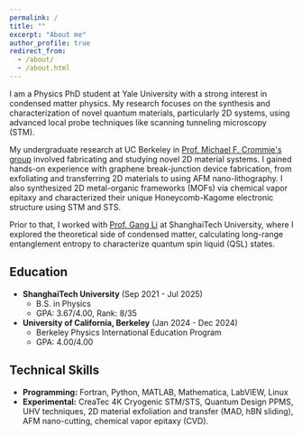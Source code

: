 ```yaml
---
permalink: /
title: ""
excerpt: "About me"
author_profile: true
redirect_from: 
  - /about/
  - /about.html
---
```


I am a Physics PhD student at Yale University with a strong interest in condensed matter physics. My research focuses on the synthesis and characterization of novel quantum materials, particularly 2D systems, using advanced local probe techniques like scanning tunneling microscopy (STM).

My undergraduate research at UC Berkeley in [Prof. Michael F. Crommie's group](https://crommie.berkeley.edu/) involved fabricating and studying novel 2D material systems. I gained hands-on experience with graphene break-junction device fabrication, from exfoliating and transferring 2D materials to using AFM nano-lithography. I also synthesized 2D metal-organic frameworks (MOFs) via chemical vapor epitaxy and characterized their unique Honeycomb-Kagome electronic structure using STM and STS.

Prior to that, I worked with [Prof. Gang Li](https://spst.shanghaitech.edu.cn/2021/0304/c225a58793/page.htm) at ShanghaiTech University, where I explored the theoretical side of condensed matter, calculating long-range entanglement entropy to characterize quantum spin liquid (QSL) states.

## Education
* **ShanghaiTech University** (Sep 2021 - Jul 2025)
    * B.S. in Physics
    * GPA: 3.67/4.00, Rank: 8/35
* **University of California, Berkeley** (Jan 2024 - Dec 2024)
    * Berkeley Physics International Education Program
    * GPA: 4.00/4.00

## Technical Skills
* **Programming:** Fortran, Python, MATLAB, Mathematica, LabVIEW, Linux
* **Experimental:** CreaTec 4K Cryogenic STM/STS, Quantum Design PPMS, UHV techniques, 2D material exfoliation and transfer (MAD, hBN sliding), AFM nano-cutting, chemical vapor epitaxy (CVD).